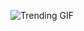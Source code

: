 
<!-- GIF_SECTION -->
![Trending GIF](https://media2.giphy.com/media/v1.Y2lkPThiYjIxNzcyMm4yenc0Ym4wa2hqcjNicDBqYTFhMHdwaWJsb2YxMnVscDY3cmRlZSZlcD12MV9naWZzX3NlYXJjaCZjdD1n/3ohs7WnQtnXbXOOrO8/giphy.gif)
<!-- END_GIF_SECTION -->

